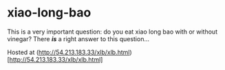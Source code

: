 # xiao-long-bao

This is a very important question: do you eat xiao long bao with or without vinegar? There **_is_** a right answer to this question...

Hosted at (http://54.213.183.33/xlb/xlb.html)[http://54.213.183.33/xlb/xlb.html]
